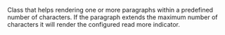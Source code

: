 Class that helps rendering one or more paragraphs within a predefined number of characters. If the paragraph extends the maximum number of characters it will render the configured read more indicator.